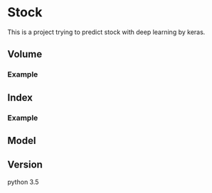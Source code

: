 # Stock
This is a project trying to predict stock with deep learning by keras. 
## Volume

### Example
## Index
### Example

## Model

## Version
python 3.5
